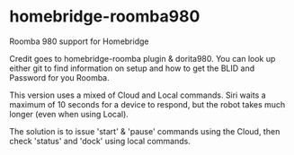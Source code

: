 # homebridge-roomba980
Roomba 980 support for Homebridge

Credit goes to homebridge-roomba plugin & dorita980. You can look up either git to find information on setup and how to get the BLID and Password for you Roomba.

This version uses a mixed of Cloud and Local commands.  Siri waits a maximum of 10 seconds for a device to respond, but the robot takes much longer (even when using Local).  

The solution is to issue 'start' & 'pause' commands using the Cloud, then check 'status' and 'dock' using local commands.
